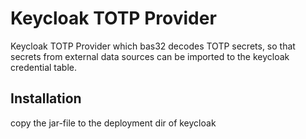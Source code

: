 # Keycloak TOTP Provider

Keycloak TOTP Provider which bas32 decodes TOTP secrets, so that 
secrets from external data sources can be imported to the keycloak 
credential table.


## Installation
copy the jar-file to the deployment dir of keycloak
